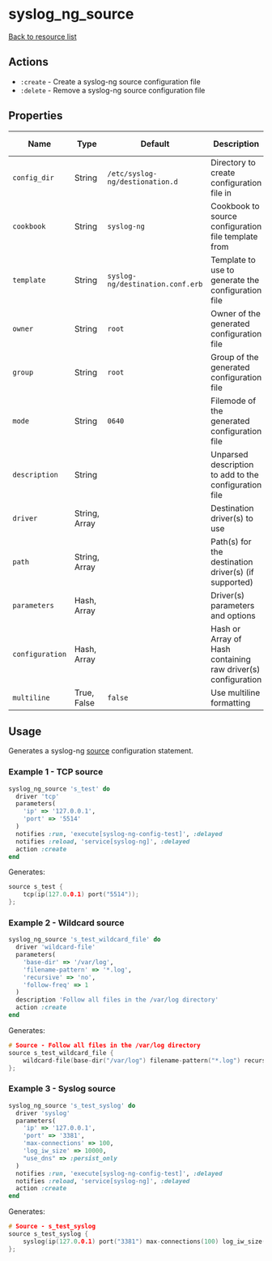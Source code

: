 # syslog_ng_source

[Back to resource list](../README.md#resources)

## Actions

- `:create` - Create a syslog-ng source configuration file
- `:delete` - Remove a syslog-ng source configuration file

## Properties

| Name                   | Type          | Default                          | Description                                                         | Allowed Values      |
| ---------------------- | ------------- | -------------------------------- | ------------------------------------------------------------------- | ------------------- |
| `config_dir`           | String        | `/etc/syslog-ng/destionation.d`  | Directory to create configuration file in                           |                     |
| `cookbook`             | String        | `syslog-ng`                      | Cookbook to source configuration file template from                 |                     |
| `template`             | String        | `syslog-ng/destination.conf.erb` | Template to use to generate the configuration file                  |                     |
| `owner`                | String        | `root`                           | Owner of the generated configuration file                           |                     |
| `group`                | String        | `root`                           | Group of the generated configuration file                           |                     |
| `mode`                 | String        | `0640`                           | Filemode of the generated configuration file                        |                     |
| `description`          | String        |                                  | Unparsed description to add to the configuration file               |                     |
| `driver`               | String, Array |                                  | Destination driver(s) to use                                        |                     |
| `path`                 | String, Array |                                  | Path(s) for the destination driver(s) (if supported)                |                     |
| `parameters`           | Hash, Array   |                                  | Driver(s) parameters and options                                    |                     |
| `configuration`        | Hash, Array   |                                  | Hash or Array of Hash containing raw driver(s) configuration        |                     |
| `multiline`            | True, False   | `false`                          | Use multiline formatting                                            |                     |

## Usage

Generates a syslog-ng [source](https://www.syslog-ng.com/technical-documents/doc/syslog-ng-open-source-edition/3.25/administration-guide/17#TOPIC-1349351) configuration statement.

### Example 1 - TCP source

```ruby
syslog_ng_source 's_test' do
  driver 'tcp'
  parameters(
    'ip' => '127.0.0.1',
    'port' => '5514'
  )
  notifies :run, 'execute[syslog-ng-config-test]', :delayed
  notifies :reload, 'service[syslog-ng]', :delayed
  action :create
end
```

Generates:

```c
source s_test {
    tcp(ip(127.0.0.1) port("5514"));
};
```

### Example 2 - Wildcard source

```ruby
syslog_ng_source 's_test_wildcard_file' do
  driver 'wildcard-file'
  parameters(
    'base-dir' => '/var/log',
    'filename-pattern' => '*.log',
    'recursive' => 'no',
    'follow-freq' => 1
  )
  description 'Follow all files in the /var/log directory'
  action :create
end

```

Generates:

```c
# Source - Follow all files in the /var/log directory
source s_test_wildcard_file {
    wildcard-file(base-dir("/var/log") filename-pattern("*.log") recursive(no) follow-freq(1));
};
```

### Example 3 - Syslog source

```ruby
syslog_ng_source 's_test_syslog' do
  driver 'syslog'
  parameters(
    'ip' => '127.0.0.1',
    'port' => '3381',
    'max-connections' => 100,
    'log_iw_size' => 10000,
    "use_dns" => :persist_only
  )
  notifies :run, 'execute[syslog-ng-config-test]', :delayed
  notifies :reload, 'service[syslog-ng]', :delayed
  action :create
end
```

Generates:

```c
# Source - s_test_syslog
source s_test_syslog {
    syslog(ip(127.0.0.1) port("3381") max-connections(100) log_iw_size(10000) use_dns(persist_only));
};
```
